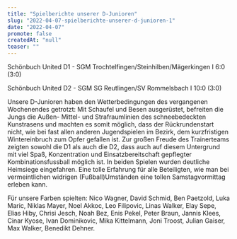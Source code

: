 ```yaml
---
title: "Spielberichte unserer D-Junioren"
slug: "2022-04-07-spielberichte-unserer-d-junioren-1"
date: "2022-04-07"
promote: false
createdAt: "null"
teaser: ""
---
```

Schönbuch United D1 - SGM Trochtelfingen/Steinhilben/Mägerkingen I 6:0 (3:0)


Schönbuch United D2 - SGM SG Reutlingen/SV Rommelsbach I 10:0 (3:0)



Unsere D-Junioren haben den Wetterbedingungen des vergangenen Wochenendes getrotzt: Mit Schaufel und Besen ausgerüstet, befreiten die Jungs die Außen- Mittel- und Strafraumlinien des schneebedeckten Kunstrasens und machten es somit möglich, dass der Rückrundenstart nicht, wie bei fast allen anderen Jugendspielen im Bezirk, dem kurzfristigen Wintereinbruch zum Opfer gefallen ist. Zur großen Freude des Trainerteams zeigten sowohl die D1 als auch die D2, dass auch auf diesem Untergrund mit viel Spaß, Konzentration und Einsatzbereitschaft gepflegter Kombinationsfussball möglich ist. In beiden Spielen wurden deutliche Heimsiege eingefahren. Eine tolle Erfahrung für alle Beteiligten, wie man bei vermeintlichen widrigen (Fußball)Umständen eine tollen Samstagvormittag erleben kann.


Für unsere Farben spielten: Nico Wagner, David Schmid, Ben Paetzold, Luka Maric, Niklas Mayer, Noel Akkoc, Leo Filipovic, Linas Walker, Elay Sepe, Elias Hiby, Chrisi Jesch, Noah Bez, Enis Pekel, Peter Braun, Jannis Klees, Cinar Kyose, Ivan Dominikovic, Mika Kittelmann, Joni Troost, Julian Gaiser, Max Walker, Benedikt Dehner.
